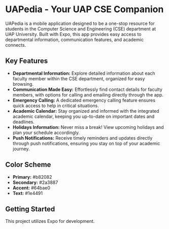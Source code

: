 # UAPedia - Your UAP CSE Companion

UAPedia is a mobile application designed to be a one-stop resource for students in the Computer Science and Engineering (CSE) department at UAP University. Built with Expo, this app provides easy access to departmental information, communication features, and academic connects.

## Key Features

- **Departmental Information:** Explore detailed information about each faculty member within the CSE department, organized for easy browsing.
- **Communication Made Easy:** Effortlessly find contact details for faculty members, with options for calling and emailing directly through the app.
- **Emergency Calling:** A dedicated emergency calling feature ensures quick access to help in critical situations.
- **Academic Calendar:** Stay organized and informed with the integrated academic calendar, keeping you up-to-date on important dates and deadlines.
- **Holidays Information:** Never miss a break! View upcoming holidays and plan your schedule accordingly.
- **Push Notifications:** Receive timely reminders and updates directly through push notifications, ensuring you stay on top of your academic journey.

## Color Scheme

- **Primary:** #b82082
- **Secondary:** #2a3887
- **Accent:** #64bae0
- **Text:** #1e4491

## Getting Started

This project utilizes Expo for development.
